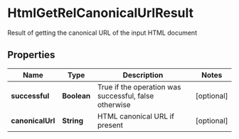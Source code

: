 

# HtmlGetRelCanonicalUrlResult

Result of getting the canonical URL of the input HTML document

## Properties

| Name | Type | Description | Notes |
|------------ | ------------- | ------------- | -------------|
|**successful** | **Boolean** | True if the operation was successful, false otherwise |  [optional] |
|**canonicalUrl** | **String** | HTML canonical URL if present |  [optional] |



